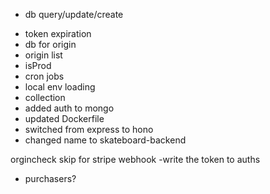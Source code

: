 - db query/update/create
* token expiration 
* db for origin
* origin list
* isProd
* cron jobs
* local env loading
* collection
* added auth to mongo
* updated Dockerfile
* switched from express to hono
* changed name to skateboard-backend


orgincheck skip for stripe webhook
-write the token to auths
- purchasers?